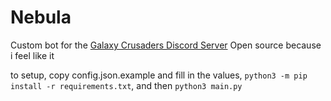 # Nebula

Custom bot for the [Galaxy Crusaders Discord Server](https://discord.gg/9QVH5wyZcc)
Open source because i feel like it

to setup, copy config.json.example and fill in the values, `python3 -m pip install -r requirements.txt`, and then `python3 main.py`
